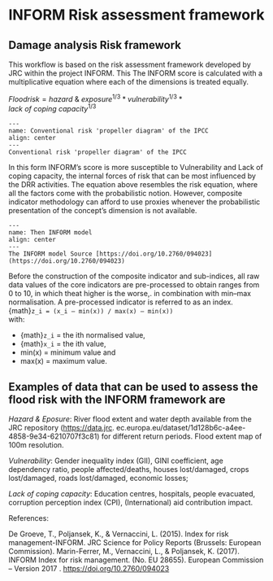 # INFORM Risk assessment framework

## Damage analysis Risk framework 

This workflow is based on the risk assessment framework developed by JRC within the project INFORM. This The INFORM score is calculated with a multiplicative equation where each of the dimensions is treated equally.

$Flood risk = {hazard\ \&\ exposure}^{1/3} * vulnerability^{1/3} * {lack\ of\ coping\ capacity}^{1/3}$

```{figure} ../../images/image6.jpeg
---
name: Conventional risk 'propeller diagram' of the IPCC
align: center
---
Conventional risk 'propeller diagram' of the IPCC
```

In this form INFORM’s score is more susceptible to Vulnerability and Lack of coping capacity, the internal forces of risk that can be most influenced by the DRR activities. The equation above resembles the risk equation, where all the factors come with the probabilistic notion. However, composite indicator methodology can afford to use proxies whenever the probabilistic presentation of the concept’s dimension is not available. 

```{figure} ../../images/image7.png
---
name: Then INFORM model
align: center
---
The INFORM model Source [https://doi.org/10.2760/094023](https://doi.org/10.2760/094023)
```

Before the construction of the composite indicator and sub-indices, all raw data values of the core indicators are pre-processed to obtain ranges from 0 to 10, in which theat higher is the worse,.  in combination with min–max normalisation. A pre-processed indicator is referred to as an index.  
{math}`z_i = (x_i – min(x)) / max(x) – min(x))`  
with: 
* {math}`z_i` = the ith normalised value, 
* {math}`x_i` = the ith value, 
* min(x) = minimum value and 
* max(x) = maximum value. 

## Examples of data that can be used to assess the flood risk with the INFORM framework are

_Hazard & Eposure_: River flood extent and water depth available from the JRC repository (https://data.jrc. ec.europa.eu/dataset/1d128b6c-a4ee-4858-9e34-6210707f3c81) for different return periods. Flood extent map of 100m resolution. 

_Vulnerability_: Gender inequality index (GII), GINI coefficient, age dependency ratio, people affected/deaths, houses lost/damaged, crops lost/damaged, roads lost/damaged, economic losses; 

_Lack of coping capacity_: Education centres, hospitals, people evacuated, corruption perception index (CPI), (International) aid contribution impact. 

References: 

De Groeve, T., Poljansek, K., & Vernaccini, L. (2015). Index for risk management-INFORM. JRC Science for Policy Reports (Brussels: European Commission). 
Marin-Ferrer, M., Vernaccini, L., & Poljansek, K. (2017). INFORM Index for risk management. (No. EU 28655). European Commission – Version 2017 . https://doi.org/10.2760/094023 